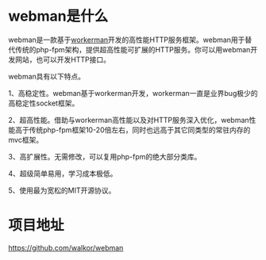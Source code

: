 # webman是什么

webman是一款基于[workerman](https://www.workerman.net)开发的高性能HTTP服务框架。webman用于替代传统的php-fpm架构，提供超高性能可扩展的HTTP服务。你可以用webman开发网站，也可以开发HTTP接口。

webman具有以下特点。

1、高稳定性。webman基于workerman开发，workerman一直是业界bug极少的高稳定性socket框架。

2、超高性能。借助与workerman高性能以及对HTTP服务深入优化，webman性能高于传统php-fpm框架10-20倍左右，同时也远高于其它同类型的常驻内存的mvc框架。

3、高扩展性。无需修改，可以复用php-fpm的绝大部分类库。

4、超级简单易用，学习成本极低。

5、使用最为宽松的MIT开源协议。

# 项目地址
https://github.com/walkor/webman
